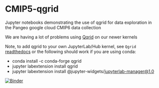 # CMIP5-qgrid
Jupyter notebooks demonstrating the use of qgrid for data exploration in the Pangeo google cloud CMIP6 data collection

We are having a lot of problems using [Qqrid](https://github.com/quantopian/qgrid) on our newer kernels

Note, to add qgrid to your own JupyterLab/Hub kernel, see `Qgrid` [readthedocs](https://qgrid.readthedocs.io/en/latest/) or
the following should work if you are using conda:
- conda install -c conda-forge qgrid
- jupyter labextension install qgrid
- jupyter labextension install @jupyter-widgets/jupyterlab-manager@1.0

[![Binder](https://mybinder.org/badge_logo.svg)](https://mybinder.org/v2/gh/naomi-henderson/CMIP6-qgrid/master)
